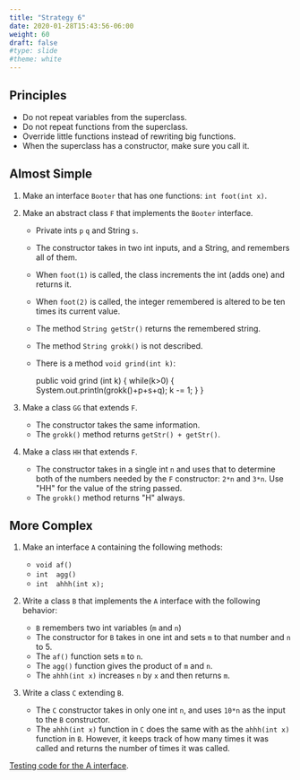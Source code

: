 ```yaml
---
title: "Strategy 6"
date: 2020-01-28T15:43:56-06:00
weight: 60
draft: false
#type: slide
#theme: white
---
```


## Principles

* Do not repeat variables from the superclass.
* Do not repeat functions from the superclass.
* Override little functions instead of rewriting big functions.
* When the superclass has a constructor, make sure you call it.

## Almost Simple

1. Make an interface `Booter` that has one functions: `int foot(int x)`.
2. Make an abstract class `F` that implements the `Booter`
   interface. 
   
   * Private ints `p` `q` and String `s`.
   * The constructor takes in two int inputs, and a String,
   and remembers all of them. 
   * When `foot(1)` is called, the class increments the int (adds one)
     and returns it.
   * When `foot(2)` is called, the integer remembered is altered to be
     ten times its current value.
   * The method `String getStr()` returns the remembered string.
   * The method `String grokk()` is not described.
   * There is a method `void grind(int k)`:
   
        public void grind (int k) {
            while(k>0) {
                System.out.println(grokk()+p+s+q);
                k -= 1;
            }
        }

3. Make a class `GG` that extends `F`. 

    * The constructor takes the same information.
    * The `grokk()` method returns `getStr() + getStr()`.

4. Make a class `HH` that extends `F`. 

    * The constructor takes in a single int `n` and uses that to determine
      both of the numbers needed by the `F` constructor: `2*n` and
      `3*n`. Use "HH" for the value of the string passed.
    * The `grokk()` method returns "H" always.

## More Complex

1. Make an interface `A` containing the following methods:
   
   * `void af()`
   * `int  agg()`
   * `int  ahhh(int x);`

2. Write a class `B` that implements the `A` interface with the
   following behavior:
   
   * `B` remembers two int variables (`m` and `n`)
   * The constructor for `B` takes in one int and sets `m` to that
     number and `n` to 5.
   * The `af()` function sets `m` to `n`.
   * The `agg()` function gives the product of `m` and `n`.
   * The `ahhh(int x)` increases `n` by `x` and then returns `m`.

3. Write a class `C` extending `B`. 

    * The `C` constructor takes in only one int `n`, and uses `10*n`
      as the input to the `B` constructor.
    * The `ahhh(int x)` function in `C` does the same with as the
      `ahhh(int x)` function in `B`. However, it keeps track of how
      many times it was called and returns the number of times it was
      called.


[Testing code for the A interface](ATest.java).

      
